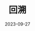 ---
title: 回溯
icon: discover
date: 2023-09-27
dir:
  order: 8
category: leetcode
tag: backtrace
sticky: true
---
